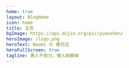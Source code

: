 ```yaml
---
home: true
layout: BlogHome
icon: home
title: 主页
bgImage: https://api.dujin.org/pic/yuanshen/
heroImage: /logo.png
heroText: Naomi の 樱花庄
heroFullScreen: true
tagline: 愚人不努力，懒人盼巅峰
---
```

